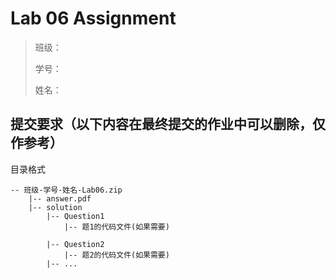 # Lab 06 Assignment

> 班级：
> 
> 学号：
> 
> 姓名：

## 提交要求（以下内容在最终提交的作业中可以删除，仅作参考）

目录格式

```shell
-- 班级-学号-姓名-Lab06.zip
    |-- answer.pdf
    |-- solution
        |-- Question1
            |-- 题1的代码文件(如果需要)

        |-- Question2
            |-- 题2的代码文件(如果需要)
        |-- ...
```